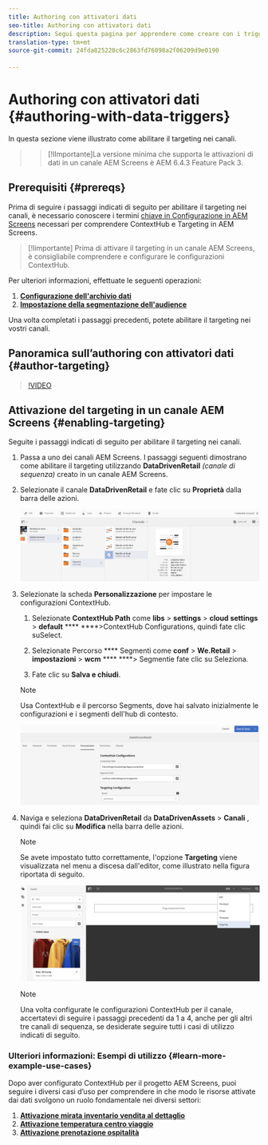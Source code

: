 ```yaml
---
title: Authoring con attivatori dati
seo-title: Authoring con attivatori dati
description: Segui questa pagina per apprendere come creare con i trigger dei dati.
translation-type: tm+mt
source-git-commit: 24fda825220c6c2863fd76098a2f06209d9e0190

---
```



# Authoring con attivatori dati {#authoring-with-data-triggers}

In questa sezione viene illustrato come abilitare il targeting nei canali.

>>[!IImportante]La versione minima che supporta le attivazioni di dati in un canale AEM Screens è AEM 6.4.3 Feature Pack 3.
>

## Prerequisiti {#prereqs}

Prima di seguire i passaggi indicati di seguito per abilitare il targeting nei canali, è necessario conoscere i termini [chiave in Configurazione in AEM Screens](configuring-context-hub.md) necessari per comprendere ContextHub e Targeting in AEM Screens.

>[!Iimportante]
> Prima di attivare il targeting in un canale AEM Screens, è consigliabile comprendere e configurare le configurazioni ContextHub.

Per ulteriori informazioni, effettuate le seguenti operazioni:

1. **[Configurazione dell&#39;archivio dati](configuring-context-hub.md)**
1. **[Impostazione della segmentazione dell&#39;audience](configuring-context-hub.md)**

Una volta completati i passaggi precedenti, potete abilitare il targeting nei vostri canali.

## Panoramica sull’authoring con attivatori dati {#author-targeting}

>[!VIDEO](https://video.tv.adobe.com/v/31921)

## Attivazione del targeting in un canale AEM Screens {#enabling-targeting}

Seguite i passaggi indicati di seguito per abilitare il targeting nei canali.

1. Passa a uno dei canali AEM Screens. I passaggi seguenti dimostrano come abilitare il targeting utilizzando **DataDrivenRetail** *(canale di sequenza)* creato in un canale AEM Screens.

1. Selezionate il canale **DataDrivenRetail** e fate clic su **Proprietà** dalla barra delle azioni.

   ![screen_shot_2019-05-01at43332pm](assets/screen_shot_2019-05-01at43332pm.png)

1. Selezionate la scheda **Personalizzazione** per impostare le configurazioni ContextHub.

   1. Selezionate **ContextHub Path** come **libs** > **settings** > **cloud settings** > **default** **** ****>ContextHub Configurations, quindi fate clic suSelect.

   1. Selezionate Percorso **** Segmenti come **conf** > **We.Retail** > **impostazioni** > **wcm** **** ****> Segmentie fate clic su Seleziona.

   1. Fate clic su **Salva e chiudi**.
   >[!NOTE]
   Usa ContextHub e il percorso Segments, dove hai salvato inizialmente le configurazioni e i segmenti dell&#39;hub di contesto.

   ![screen_shot_2019-05-01at44030pm](assets/screen_shot_2019-05-01at44030pm.png)

1. Naviga e seleziona **DataDrivenRetail** da **DataDrivenAssets** > **Canali** , quindi fai clic su **Modifica** nella barra delle azioni.

   >[!NOTE]
   Se avete impostato tutto correttamente, l&#39;opzione **Targeting** viene visualizzata nel menu a discesa dall&#39;editor, come illustrato nella figura riportata di seguito.

   ![screen_shot_2019-05-01at44231pm](assets/screen_shot_2019-05-01at44231pm.png)

   >[!NOTE]
   Una volta configurate le configurazioni ContextHub per il canale, accertatevi di seguire i passaggi precedenti da 1 a 4, anche per gli altri tre canali di sequenza, se desiderate seguire tutti i casi di utilizzo indicati di seguito.

### Ulteriori informazioni: Esempi di utilizzo {#learn-more-example-use-cases}

Dopo aver configurato ContextHub per il progetto AEM Screens, puoi seguire i diversi casi d’uso per comprendere in che modo le risorse attivate dai dati svolgono un ruolo fondamentale nei diversi settori:

1. **[Attivazione mirata inventario vendita al dettaglio](retail-inventory-activation.md)**
1. **[Attivazione temperatura centro viaggio](local-temperature-activation.md)**
1. **[Attivazione prenotazione ospitalità](hospitality-reservation-activation.md)**

